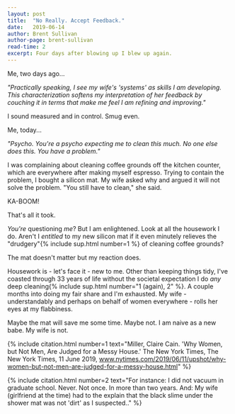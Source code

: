 ```yaml
---
layout: post
title:  "No Really. Accept Feedback."
date:   2019-06-14
author: Brent Sullivan
author-page: brent-sullivan
read-time: 2
excerpt: Four days after blowing up I blew up again.
---
```


Me, two days ago...

*"Practically speaking, I see my wife's 'systems' as skills I am developing. This characterization softens my interpretation of her feedback by couching it in terms that make me feel I am refining and improving."*

I sound measured and in control. Smug even.

Me, today...

*"Psycho. You're a psycho expecting me to clean this much. No one else does this. You have a problem."*

I was complaining about cleaning coffee grounds off the kitchen counter, which are everywhere after making myself espresso. Trying to contain the problem, I bought a silicon mat. My wife asked why and argued it will not solve the problem. "You still have to clean," she said.

KA-BOOM!

That's all it took.

*You're* questioning *me*? But I am enlightened. Look at all the housework I do. Aren't I *entitled* to my new silicon mat if it even minutely relieves the "drudgery"{% include sup.html number=1 %} of cleaning coffee grounds?

The mat doesn't matter but my reaction does.

Housework is - let's face it - new to me. Other than keeping things tidy, I've coasted through 33 years of life without the societal expectation I do *any* deep cleaning{% include sup.html number="1 (again), 2" %}. A couple months into doing my fair share and I'm exhausted. My wife - understandably and perhaps on behalf of women everywhere - rolls her eyes at my flabbiness.

Maybe the mat will save me some time. Maybe not. I am naive as a new babe. My wife is not.



{% include citation.html number=1 text="Miller, Claire Cain. 'Why Women, but Not Men, Are Judged for a Messy House.' The New York Times, The New York Times, 11 June 2019, www.nytimes.com/2019/06/11/upshot/why-women-but-not-men-are-judged-for-a-messy-house.html" %}

{% include citation.html number=2 text="For instance: I did not vacuum in graduate school. Never. Not once. In more than two years. And: My wife (girlfriend at the time) had to the explain that the black slime under the shower mat was not 'dirt' as I suspected.." %}



